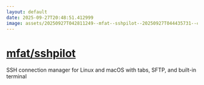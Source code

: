 ```yaml
---
layout: default
date: 2025-09-27T20:48:51.412999
image: assets/20250927T042811249--mfat--sshpilot--20250927T044435731--cropped.png
---
```


# [mfat/sshpilot](https://github.com/mfat/sshpilot)

SSH connection manager for Linux and macOS with tabs, SFTP, and built-in terminal
